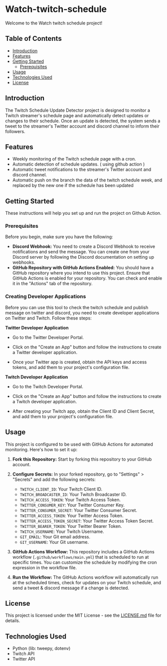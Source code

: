 # Watch-twitch-schedule
Welcome to the Watch twitch schedule project!

## Table of Contents

- [Introduction](#introduction)
- [Features](#features)
- [Getting Started](#getting-started)
  - [Prerequisites](#prerequisites)
- [Usage](#usage)
- [Technologies Used](#technologies-used)
- [License](#license)

## Introduction

The Twitch Schedule Update Detector project is designed to monitor a Twitch streamer's schedule page and automatically detect updates or changes to their schedule. Once an update is detected, the system sends a tweet to the streamer's Twitter account and discord channel to inform their followers.

## Features

- Weekly monitoring of the Twitch schedule page with a cron.
- Automatic detection of schedule updates. ( using github action )
- Automatic tweet notifications to the streamer's Twitter account and discord channel.
- Automatic push on the branch the data of the twitch schedule week, and replaced by the new one if the schedule has been updated

## Getting Started
These instructions will help you set up and run the project on Github Action.

### Prerequisites

Before you begin, make sure you have the following:
- **Discord Webhook:** You need to create a Discord Webhook to receive notifications and send the message. You can create one from your Discord server by following the Discord documentation on setting up webhooks.
- **GitHub Repository with GitHub Actions Enabled:** You should have a GitHub repository where you intend to use this project. Ensure that GitHub Actions is enabled for your repository. You can check and enable it in the "Actions" tab of the repository.

### Creating Developer Applications

Before you can use this tool to check the twitch schedule and publish message on twitter and discord, you need to create developer applications on Twitter and Twitch. Follow these steps:

**Twitter Developer Application**

  - Go to the Twitter Developer Portal.

  - Click on the "Create an App" button and follow the instructions to create a Twitter developer application.

  - Once your Twitter app is created, obtain the API keys and access tokens, and add them to your project's configuration file.

**Twitch Developer Application**

  - Go to the Twitch Developer Portal.

  - Click on the "Create an App" button and follow the instructions to create a Twitch developer application.

  - After creating your Twitch app, obtain the Client ID and Client Secret, and add them to your project's configuration file.


## Usage

This project is configured to be used with GitHub Actions for automated monitoring. Here's how to set it up:

1. **Fork this Repository:** Start by forking this repository to your GitHub account.

2. **Configure Secrets:** In your forked repository, go to "Settings" > "Secrets" and add the following secrets:

   - `TWITCH_CLIENT_ID`: Your Twitch Client ID.
   - `TWITCH_BROADCASTER_ID`: Your Twitch Broadcaster ID.
   - `TWITCH_ACCESS_TOKEN`: Your Twitch Access Token.
   - `TWITTER_CONSUMER_KEY`: Your Twitter Consumer Key.
   - `TWITTER_CONSUMER_SECRET`: Your Twitter Consumer Secret.
   - `TWITTER_ACCESS_TOKEN`: Your Twitter Access Token.
   - `TWITTER_ACCESS_TOKEN_SECRET`: Your Twitter Access Token Secret.
   - `TWITTER_BEARER_TOKEN`: Your Twitter Bearer Token.
   - `TWITCH_USERNAME`: Your Twitch Username.
   - `GIT_EMAIL`: Your Git email address.
   - `GIT_USERNAME`: Your Git username.

3. **GitHub Actions Workflow:** This repository includes a GitHub Actions workflow (`.github/workflows/main.yml`) that is scheduled to run at specific times. You can customize the schedule by modifying the cron expression in the workflow file.

4. **Run the Workflow:** The GitHub Actions workflow will automatically run at the scheduled times, check for updates on your Twitch schedule, and send a tweet & discord message if a change is detected.


## License

This project is licensed under the MIT License - see the [LICENSE.md](LICENSE.md) file for details.

## Technologies Used

- Python (lib: tweepy, dotenv)
- Twitch API
- Twitter API
